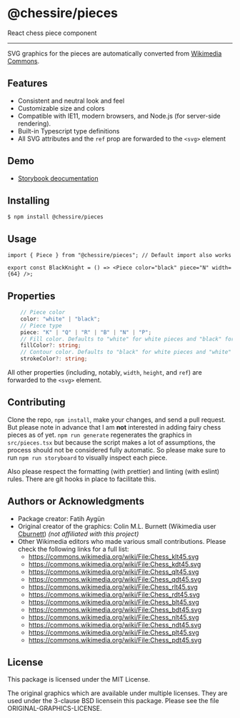 # @chessire/pieces

React chess piece component

***

SVG graphics for the pieces are automatically converted from [Wikimedia Commons](https://commons.wikimedia.org/wiki/Category:SVG_chess_pieces).

## Features
* Consistent and neutral look and feel
* Customizable size and colors
* Compatible with IE11, modern browsers, and Node.js (for server-side rendering).
* Built-in Typescript type definitions
* All SVG attributes and the `ref` prop are forwarded to the `<svg>` element

## Demo

* [Storybook deocumentation](https://chessire-cat.github.io/pieces/?path=/docs/piece--white-king-story)

## Installing

```shell
$ npm install @chessire/pieces
```

## Usage

```tsx
import { Piece } from "@chessire/pieces"; // Default import also works

export const BlackKnight = () => <Piece color="black" piece="N" width={64} />;
```

## Properties

```typescript
	// Piece color
	color: "white" | "black";
	// Piece type
	piece: "K" | "Q" | "R" | "B" | "N" | "P";
	// Fill color. Defaults to "white" for white pieces and "black" for black pieces.
	fillColor?: string;
	// Contour color. Defaults to "black" for white pieces and "white" for black pieces.
	strokeColor?: string;
```

All other properties (including, notably, `width`, `height`, and `ref`) are forwarded to the `<svg>` element.

## Contributing

Clone the repo, `npm install`, make your changes, and send a pull request. But please note in advance that I am **not** interested in adding fairy chess pieces as of yet.  `npm run generate` regenerates the graphics in `src/pieces.tsx` but because the script makes a lot of assumptions, the process should not be considered fully automatic. So please make sure to run `npm run storyboard` to visually inspect each piece.

Also please respect the formatting (with prettier) and linting (with eslint) rules. There are git hooks in place to facilitate this.

## Authors or Acknowledgments

* Package creator: Fatih Aygün
* Original creator of the graphics: Colin M.L. Burnett (Wikimedia user [Cburnett](https://en.wikipedia.org/wiki/User:Cburnett)) *(not affiliated with this project)*
* Other Wikimedia editors who made various small contributions. Please check the following links for a full list:
  * https://commons.wikimedia.org/wiki/File:Chess_klt45.svg
  * https://commons.wikimedia.org/wiki/File:Chess_kdt45.svg
  * https://commons.wikimedia.org/wiki/File:Chess_qlt45.svg
  * https://commons.wikimedia.org/wiki/File:Chess_qdt45.svg
  * https://commons.wikimedia.org/wiki/File:Chess_rlt45.svg
  * https://commons.wikimedia.org/wiki/File:Chess_rdt45.svg
  * https://commons.wikimedia.org/wiki/File:Chess_blt45.svg
  * https://commons.wikimedia.org/wiki/File:Chess_bdt45.svg
  * https://commons.wikimedia.org/wiki/File:Chess_nlt45.svg
  * https://commons.wikimedia.org/wiki/File:Chess_ndt45.svg
  * https://commons.wikimedia.org/wiki/File:Chess_plt45.svg
  * https://commons.wikimedia.org/wiki/File:Chess_pdt45.svg

## License

This package is licensed under the MIT License.

The original graphics which are available under multiple licenses. They are used under the 3-clause BSD licensein this package. Please see the file ORIGINAL-GRAPHICS-LICENSE.